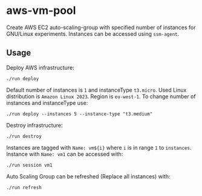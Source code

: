 # aws-vm-pool

Create AWS EC2 auto-scaling-group with specified number of instances for GNU/Linux experiments.
Instances can be accessed using `ssm-agent`.

## Usage

Deploy AWS infrastructure:
```shell
./run deploy
```

Default number of instances is `1` and instanceType `t3.micro`. Used Linux distribution is `Amazon Linux 2023`.
Region is `eu-west-1`.
To change number of instances and instanceType use:
```shell
./run deploy --instances 5 --instance-type "t3.medium"
```

Destroy infrastructure:
```shell
./run destroy
```

Instances are tagged with `Name: vm${i}` where `i` is in range `1` to `instances`.
Instance with `Name: vm1` can be accessed with:

```shell
./run session vm1
```

Auto Scaling Group can be refreshed (Replace all instances) with:
```shell
./run refresh
```